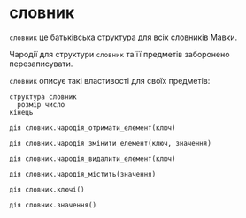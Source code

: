 # словник

`словник` <keyword>це</keyword> батьківська структура для всіх словників <subject>Мавки</subject>.

Чародії для структури `словник` та її предметів заборонено перезаписувати.

`словник` описує такі властивості для своїх предметів:

```мавка
структура словник
  розмір число
кінець
```

```мавка
дія словник.чародія_отримати_елемент(ключ)
```

```мавка
дія словник.чародія_змінити_елемент(ключ, значення)
```

```мавка
дія словник.чародія_видалити_елемент(ключ)
```

```мавка
дія словник.чародія_містить(значення)
```

```мавка
дія словник.ключі()
```

```мавка
дія словник.значення()
```